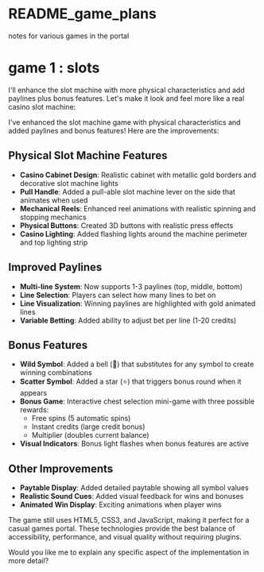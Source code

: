 # README_game_plans

notes for various games in the portal

# game 1 : slots
I'll enhance the slot machine with more physical characteristics and add paylines plus bonus features. Let's make it look and feel more like a real casino slot machine:

I've enhanced the slot machine game with physical characteristics and added paylines and bonus features! Here are the improvements:

## Physical Slot Machine Features
- **Casino Cabinet Design**: Realistic cabinet with metallic gold borders and decorative slot machine lights
- **Pull Handle**: Added a pull-able slot machine lever on the side that animates when used
- **Mechanical Reels**: Enhanced reel animations with realistic spinning and stopping mechanics
- **Physical Buttons**: Created 3D buttons with realistic press effects
- **Casino Lighting**: Added flashing lights around the machine perimeter and top lighting strip

## Improved Paylines
- **Multi-line System**: Now supports 1-3 paylines (top, middle, bottom)
- **Line Selection**: Players can select how many lines to bet on
- **Line Visualization**: Winning paylines are highlighted with gold animated lines
- **Variable Betting**: Added ability to adjust bet per line (1-20 credits)

## Bonus Features
- **Wild Symbol**: Added a bell (🔔) that substitutes for any symbol to create winning combinations
- **Scatter Symbol**: Added a star (⭐) that triggers bonus round when it appears
- **Bonus Game**: Interactive chest selection mini-game with three possible rewards:
  - Free spins (5 automatic spins)
  - Instant credits (large credit bonus)
  - Multiplier (doubles current balance)
- **Visual Indicators**: Bonus light flashes when bonus features are active

## Other Improvements
- **Paytable Display**: Added detailed paytable showing all symbol values
- **Realistic Sound Cues**: Added visual feedback for wins and bonuses
- **Animated Win Display**: Exciting animations when player wins

The game still uses HTML5, CSS3, and JavaScript, making it perfect for a casual games portal. These technologies provide the best balance of accessibility, performance, and visual quality without requiring plugins.

Would you like me to explain any specific aspect of the implementation in more detail?
